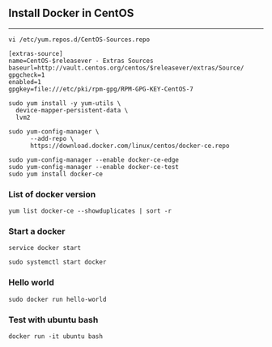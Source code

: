 ## Install Docker in CentOS
---
```
vi /etc/yum.repos.d/CentOS-Sources.repo

[extras-source]
name=CentOS-$releasever - Extras Sources
baseurl=http://vault.centos.org/centos/$releasever/extras/Source/
gpgcheck=1
enabled=1
gpgkey=file:///etc/pki/rpm-gpg/RPM-GPG-KEY-CentOS-7
```

```
sudo yum install -y yum-utils \
  device-mapper-persistent-data \
  lvm2
```
```
sudo yum-config-manager \
      --add-repo \
      https://download.docker.com/linux/centos/docker-ce.repo
```
```
sudo yum-config-manager --enable docker-ce-edge
sudo yum-config-manager --enable docker-ce-test
sudo yum install docker-ce
```

### List of docker version
```
yum list docker-ce --showduplicates | sort -r
```
### Start a docker
```
service docker start

sudo systemctl start docker
```
### Hello world
```
sudo docker run hello-world
```
### Test with ubuntu bash
```
docker run -it ubuntu bash
```
